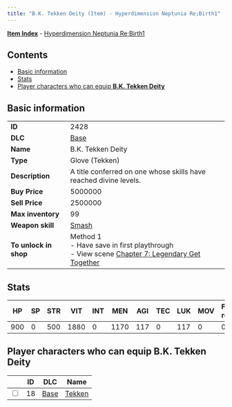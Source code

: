 ```yaml
---
title: "B.K. Tekken Deity (Item) - Hyperdimension Neptunia Re;Birth1"
---
```


[**Item Index**](/neptunia/rb1/item/index.html) - [Hyperdimension Neptunia Re;Birth1](/neptunia/rb1)

## Contents

- [Basic information](#basic-information)
- [Stats](#stats)
- [Player characters who can equip **B.K. Tekken Deity**](#player-characters-who-can-equip-bk-tekken-deity)

## Basic information

|   |   |
| -- | -- |
| **ID** | 2428 |
| **DLC** | [Base](/neptunia/rb1/dlc/1-base.html) |
| **Name** | B.K. Tekken Deity |
| **Type** | Glove (Tekken) |
| **Description** | A title conferred on one whose skills have reached divine levels. |
| **Buy Price** | 5000000 |
| **Sell Price** | 2500000 |
| **Max inventory** | 99 |
| **Weapon skill** | [Smash](/neptunia/rb1/skill/1-2902-smash.html) |
| **To unlock in shop** | Method 1<br />- Have save in first playthrough<br />- View scene [Chapter 7: Legendary Get Together](/neptunia/rb1/scene/1-726-chapter-7-legendary-get-together.html) |

## Stats

| HP | SP | STR | VIT | INT | MEN | AGI | TEC | LUK | MOV | Fire res. | Ice res. | Wind res. | Lightning res. |
| -- | -- | --- | --- | --- | --- | --- | --- | --- | --- | --------- | -------- | --------- | -------------- |
| 900 | 0 | 500 | 1880 | 0 | 1170 | 117 | 0 | 117 | 0 | 0 | 0 | 0 | 0 |

## Player characters who can equip **B.K. Tekken Deity**

|    | ID | DLC | Name |
| -- | -- | --- | ---- |
| <input type="checkbox" id="rb1-player-1-18" class="trackbox" /> | 18 | [Base](/neptunia/rb1/dlc/1-base.html) | [Tekken](/neptunia/rb1/player/1-18-tekken.html) |